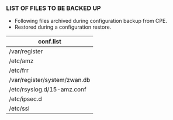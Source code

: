 
### LIST OF FILES TO BE BACKED UP
- Following files archived during configuration backup from CPE.
- Restored during a configuration restore.

|  conf.list | 
| ------ |
| /var/register | 
| /etc/amz | 
| /etc/frr | 
| /var/register/system/zwan.db | 
| /etc/rsyslog.d/15-amz.conf |
| /etc/ipsec.d |
|/etc/ssl | 
